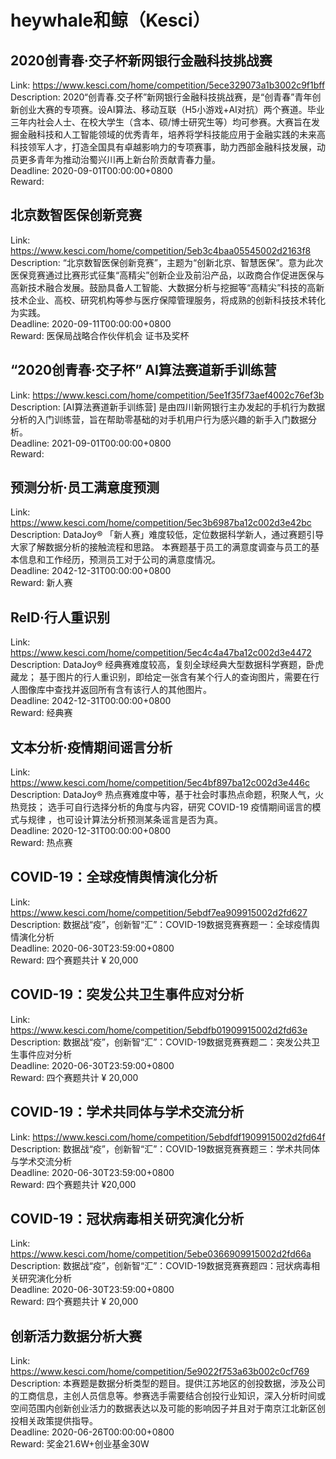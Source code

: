 # heywhale和鲸（Kesci）



## 2020创青春·交子杯新网银行金融科技挑战赛

Link: https://www.kesci.com/home/competition/5ece329073a1b3002c9f1bff  
Description: 2020“创青春.交子杯”新网银行金融科技挑战赛，是“创青春”青年创新创业大赛的专项赛。设AI算法、移动互联（H5小游戏+AI对抗）两个赛道。毕业三年内社会人士、在校大学生（含本、硕/博士研究生等）均可参赛。大赛旨在发掘金融科技和人工智能领域的优秀青年，培养将学科技能应用于金融实践的未来高科技领军人才，打造全国具有卓越影响力的专项赛事，助力西部金融科技发展，动员更多青年为推动治蜀兴川再上新台阶贡献青春力量。  
Deadline: 2020-09-01T00:00:00+0800  
Reward:   


## 北京数智医保创新竞赛

Link: https://www.kesci.com/home/competition/5eb3c4baa05545002d2163f8  
Description: “北京数智医保创新竞赛”，主题为“创新北京、智慧医保”。意为此次医保竞赛通过比赛形式征集“高精尖”创新企业及前沿产品，以政商合作促进医保与高新技术融合发展。鼓励具备人工智能、大数据分析与挖掘等“高精尖”科技的高新技术企业、高校、研究机构等参与医疗保障管理服务，将成熟的创新科技技术转化为实践。  
Deadline: 2020-09-11T00:00:00+0800  
Reward: 医保局战略合作伙伴机会 证书及奖杯  


## “2020创青春·交子杯”  AI算法赛道新手训练营

Link: https://www.kesci.com/home/competition/5ee1f35f73aef4002c76ef3b  
Description: [AI算法赛道新手训练营] 是由四川新网银行主办发起的手机行为数据分析的入门训练营，旨在帮助零基础的对手机用户行为感兴趣的新手入门数据分析。  
Deadline: 2021-09-01T00:00:00+0800  
Reward:   


## 预测分析·员工满意度预测

Link: https://www.kesci.com/home/competition/5ec3b6987ba12c002d3e42bc  
Description: DataJoy® 「新人赛」难度较低，定位数据科学新人，通过赛题引导大家了解数据分析的接触流程和思路。
本赛题基于员工的满意度调查与员工的基本信息和工作经历，预测员工对于公司的满意度情况。  
Deadline: 2042-12-31T00:00:00+0800  
Reward: 新人赛  


## ReID·行人重识别

Link: https://www.kesci.com/home/competition/5ec4c4a47ba12c002d3e4472  
Description: DataJoy® 经典赛难度较高，复刻全球经典大型数据科学赛题，卧虎藏龙；
基于图片的行人重识别，即给定一张含有某个行人的查询图片，需要在行人图像库中查找并返回所有含有该行人的其他图片。  
Deadline: 2042-12-31T00:00:00+0800  
Reward: 经典赛  


## 文本分析·疫情期间谣言分析

Link: https://www.kesci.com/home/competition/5ec4bf897ba12c002d3e446c  
Description: DataJoy® 热点赛难度中等，基于社会时事热点命题，积聚人气，火热竞技；
选手可自行选择分析的角度与内容，研究 COVID-19 疫情期间谣言的模式与规律 ，也可设计算法分析预测某条谣言是否为真。  
Deadline: 2020-12-31T00:00:00+0800  
Reward: 热点赛  


## COVID-19：全球疫情舆情演化分析

Link: https://www.kesci.com/home/competition/5ebdf7ea909915002d2fd627  
Description:  数据战“疫”，创新智“汇”：COVID-19数据竞赛赛题一：全球疫情舆情演化分析  
Deadline: 2020-06-30T23:59:00+0800  
Reward: 四个赛题共计 ¥ 20,000  


## COVID-19：突发公共卫生事件应对分析

Link: https://www.kesci.com/home/competition/5ebdfb01909915002d2fd63e  
Description: 数据战“疫”，创新智“汇”：COVID-19数据竞赛赛题二：突发公共卫生事件应对分析  
Deadline: 2020-06-30T23:59:00+0800  
Reward: 四个赛题共计 ¥ 20,000  


## COVID-19：学术共同体与学术交流分析

Link: https://www.kesci.com/home/competition/5ebdfdf1909915002d2fd64f  
Description:  数据战“疫”，创新智“汇”：COVID-19数据竞赛赛题三：学术共同体与学术交流分析  
Deadline: 2020-06-30T23:59:00+0800  
Reward: 四个赛题共计 ¥20,000  


## COVID-19：冠状病毒相关研究演化分析

Link: https://www.kesci.com/home/competition/5ebe0366909915002d2fd66a  
Description:  数据战“疫”，创新智“汇”：COVID-19数据竞赛赛题四：冠状病毒相关研究演化分析  
Deadline: 2020-06-30T23:59:00+0800  
Reward: 四个赛题共计 ¥ 20,000  


## 创新活力数据分析大赛

Link: https://www.kesci.com/home/competition/5e9022f753a63b002c0cf769  
Description: 本赛题是数据分析类型的题目。提供江苏地区的创投数据，涉及公司的工商信息，主创人员信息等。参赛选手需要结合创投行业知识，深入分析时间或空间范围内创新创业活力的数据表达以及可能的影响因子并且对于南京江北新区创投相关政策提供指导。  
Deadline: 2020-06-26T00:00:00+0800  
Reward: 奖金21.6W+创业基金30W  

